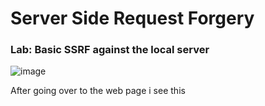 # Server Side Request Forgery 

<h3> Lab: Basic SSRF against the local server </h3>

![image](https://github.com/h4ckyou/h4ckyou.github.io/assets/127159644/32997785-74fe-46ec-a190-4075db32ec9c)

After going over to the web page i see this
